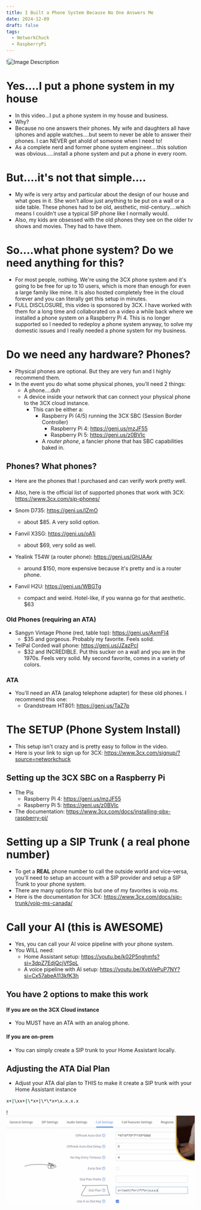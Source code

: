 ```yaml
---
title: I Built a Phone System Because No One Answers Me
date: 2024-12-09
draft: false
tags:
  - NetworkChuck
  - RaspberryPi
---
```

!![Image Description](/images/Pasted%20image%2020241209091545.png)


# Yes....I put a phone system in my house

- In this video...I put a phone system in my house and business.
- Why?
- Because no one answers their phones. My wife and daughters all have iphones and apple watches....but seem to never be able to answer their phones. I can NEVER get ahold of someone when I need to!
- As a complete nerd and former phone system engineer....this solution was obvious.....install a phone system and put a phone in every room.


# But....it's not that simple....

- My wife is very artsy and particular about the design of our house and what goes in it. She won't allow just anything to be put on a wall or a side table. These phones had to be old, aesthetic, mid-century....which means I couldn't use a typical SIP phone like I normally would. 
- Also, my kids are obsessed with the old phones they see on the older tv shows and movies. They had to have them.

# So....what phone system? Do we need anything for this?

- For most people, nothing. We're using the 3CX phone system and it's going to be free for up to 10 users, which is more than enough for even a large family like mine. It is also hosted completely free in the cloud forever and you can literally get this setup in minutes.
- FULL DISCLOSURE, this video is sponsored by 3CX. I have worked with them for a long time and collaborated on a video a while back where we installed a phone system on a Raspberry Pi 4. This is no longer supported so I needed to redeploy a phone system anyway, to solve my domestic issues and I really needed a phone system for my business. 

# Do we need any hardware? Phones?

- Physical phones are optional. But they are very fun and I highly recommend them. 
- In the event you do what some physical phones, you'll need 2 things:
	- A phone....duh
	- A device inside your network that can connect your physical phone to the 3CX cloud instance.
		- This can be either a:
			- Raspberry Pi (4/5) running the 3CX SBC (Session Border Controller)
				- Raspberry Pi 4: https://geni.us/mzJF55
				- Raspberry Pi 5: https://geni.us/z0BVIc
			- A *router phone*, a fancier phone that has SBC capabilities baked in.

## Phones? What phones?

- Here are the phones that I purchased and can verify work pretty well.
- Also, here is the official list of supported phones that work with 3CX: https://www.3cx.com/sip-phones/

- Snom D735: https://geni.us/IZmO
	- about $85. A very solid option.
- Fanvil X3SG: https://geni.us/oA1i
	- about $69, very solid as well.
- Yealink T54W (a router phone): https://geni.us/GhUAAy
	- around $150, more expensive because it's pretty and is a router phone.
- Fanvil H2U: https://geni.us/WBGTg
	- compact and weird. Hotel-like, if you wanna go for that aesthetic. $63

### Old Phones (requiring an ATA)

- Sangyn Vintage Phone (red, table top): https://geni.us/AxmFI4
	- $35 and gorgeous. Probably my favorite. Feels solid.
- TelPal Corded wall phone: https://geni.us/JZazPcI
	- $32 and INCREDIBLE. Put this sucker on a wall and you are in the 1970s. Feels very solid. My second favorite, comes in a variety of colors. 

### ATA

- You'll need an ATA (analog telephone adapter) for these old phones. I recommend this one:
	- Grandstream HT801: https://geni.us/TaZ7p


# The SETUP (Phone System Install)

- This setup isn't crazy and is pretty easy to follow in the video. 
- Here is your link to sign up for 3CX: https://www.3cx.com/signup/?source=networkchuck

## Setting up the 3CX SBC on a Raspberry Pi

- The Pis
	- Raspberry Pi 4: https://geni.us/mzJF55
	- Raspberry Pi 5: https://geni.us/z0BVIc
- The documentation: https://www.3cx.com/docs/installing-pbx-raspberry-pi/


# Setting up a SIP Trunk ( a real phone number)

- To get a **REAL** phone number to call the outside world and vice-versa, you'll need to setup an account with a SIP provider and setup a SIP Trunk to your phone system. 
- There are many options for this but one of my favorites is voip.ms. 
- Here is the documentation for 3CX: https://www.3cx.com/docs/sip-trunk/voip-ms-canada/




# Call your AI (this is AWESOME)

- Yes, you can call your AI voice pipeline with your phone system. 
- You WILL need:
	- Home Assistant setup: https://youtu.be/k02P5nghmfs?si=3dpZ7EdjQcjVfSpL
	- A voice pipeline with AI setup: https://youtu.be/XvbVePuP7NY?si=Cx57abeA113kfK3h

## You have 2 options to make this work

#### If you are on the 3CX Cloud instance

- You MUST have an ATA with an analog phone.

#### If you are on-prem

- You can simply create a SIP trunk to your Home Assistant locally.

## Adjusting the ATA Dial Plan

- Adjust your ATA dial plan to THIS to make it create a SIP trunk with your Home Assistant instance

```bash
x+|\xx+|\*x+|\*\*x+\x.x.x.x
```

!![Image Description](/images/Pasted%20image%2020241209094549.png)